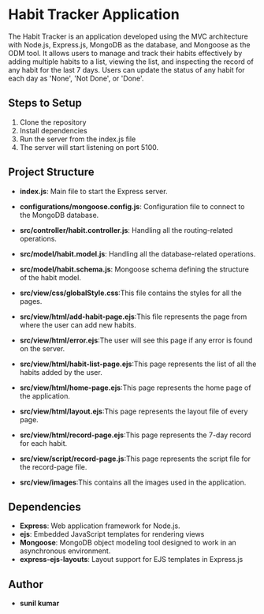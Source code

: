 # Habit Tracker Application

The Habit Tracker is an application developed using the MVC architecture with Node.js, Express.js, MongoDB as the database, and Mongoose as the ODM tool. It allows users to manage and track their habits effectively by adding multiple habits to a list, viewing the list, and inspecting the record of any habit for the last 7 days. Users can update the status of any habit for each day as 'None', 'Not Done', or 'Done'.


## Steps to Setup

1. Clone the repository
2. Install dependencies
3. Run the server from the index.js file 
3. The server will start listening on port 5100.


## Project Structure

- **index.js**: Main file to start the Express server.

- **configurations/mongoose.config.js**: Configuration file to connect to the MongoDB database.

- **src/controller/habit.controller.js**: Handling all the routing-related operations.

- **src/model/habit.model.js**: Handling all the database-related operations.
- **src/model/habit.schema.js**: Mongoose schema defining the structure of the habit model.

- **src/view/css/globalStyle.css**:This file contains the styles for all the pages.

- **src/view/html/add-habit-page.ejs**:This file represents the page from where the user can add new habits.
- **src/view/html/error.ejs**:The user will see this page if any error is found on the server.
- **src/view/html/habit-list-page.ejs**:This page represents the list of all the habits added by the user.
- **src/view/html/home-page.ejs**:This page represents the home page of the application.
- **src/view/html/layout.ejs**:This page represents the layout file of every page.
- **src/view/html/record-page.ejs**:This page represents the 7-day record for each habit.

- **src/view/script/record-page.js**:This page represents the script file for the record-page file.

- **src/view/images**:This contains all the images used in the application.


## Dependencies

- **Express**: Web application framework for Node.js.
- **ejs**: Embedded JavaScript templates for rendering views
- **Mongoose**: MongoDB object modeling tool designed to work in an asynchronous environment.
- **express-ejs-layouts**:  Layout support for EJS templates in Express.js


## Author

- **sunil kumar**
  





